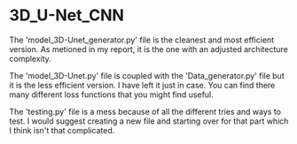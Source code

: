 # 3D_U-Net_CNN

The 'model_3D-Unet_generator.py' file is the cleanest and most efficient version. As metioned in my report, it is the one with an adjusted architecture complexity.

The 'model_3D-Unet.py' file is coupled with the 'Data_generator.py' file but it is the less efficient version. I have left it just in case. You can find there many different loss functions that you might find useful.

The 'testing.py' file is a mess because of all the different tries and ways to test. I would suggest creating a new file and starting over for that part which I think isn't that complicated.
